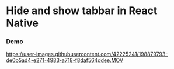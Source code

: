 # Hide and show tabbar in React Native


### Demo

https://user-images.githubusercontent.com/42225241/198879793-de0b5ad4-e271-4983-a718-f8daf564ddee.MOV

